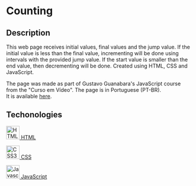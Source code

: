 # Counting

## Description

This web page receives initial values, final values and the jump value. If the initial value is less than the final value, incrementing will be done using intervals with the provided jump value. If the start value is smaller than the end value, then decrementing will be done. 
Created using HTML, CSS and JavaScript.

The page was made as part of Gustavo Guanabara's JavaScript course from the "Curso em Vídeo". The page is in Portuguese (PT-BR).<br>
It is available <a href="https://vitorfnery.github.io/Counting/" target="_blank">here</a>.

## Techonologies

<a href="https://developer.mozilla.org/en-US/docs/Glossary/HTML5" target="_blank" rel="noreferrer"><img src="https://raw.githubusercontent.com/danielcranney/readme-generator/main/public/icons/skills/html5-colored.svg" width="36" height="36" alt="HTML5" /> HTML</a>

<a href="https://www.w3.org/TR/CSS/#css" target="_blank" rel="noreferrer"><img src="https://raw.githubusercontent.com/danielcranney/readme-generator/main/public/icons/skills/css3-colored.svg" width="36" height="36" alt="CSS3" /> CSS</a>

<a href="https://developer.mozilla.org/en-US/docs/Web/JavaScript" target="_blank" rel="noreferrer"><img src="https://raw.githubusercontent.com/danielcranney/readme-generator/main/public/icons/skills/javascript-colored.svg" width="36" height="36" alt="Javascript" /> JavaScript</a>
